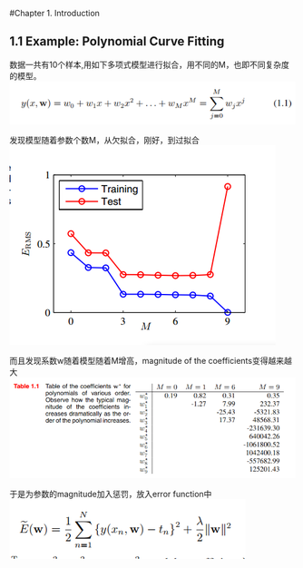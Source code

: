#Chapter 1. Introduction

## 1.1 Example: Polynomial Curve Fitting
数据一共有10个样本,用如下多项式模型进行拟合，用不同的M，也即不同复杂度的模型。    
![](https://github.com/zhukuixi/AshenOne/blob/master/PRML/Images/Chapter1_1.1.png)

发现模型随着参数个数M，从欠拟合，刚好，到过拟合  
![](https://github.com/zhukuixi/AshenOne/blob/master/PRML/Images/Chapter1_Fig1.5.png)

而且发现系数w随着模型随着M增高，magnitude of the coefficients变得越来越大  
![](https://github.com/zhukuixi/AshenOne/blob/master/PRML/Images/Chapter1_Tabble1.1.png)

于是为参数的magnitude加入惩罚，放入error function中  
![](https://github.com/zhukuixi/AshenOne/blob/master/PRML/Images/Chapter1_1.4.png)
